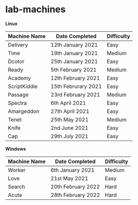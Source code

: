 # lab-machines

**Linux**

| Machine Name | Date Completed      | Difficulty |
| ------------ | ------------------- | ---------- |
| Delivery     | 12th January 2021   | Easy       |
| Time         | 19th January 2021   | Medium     |
| Dcotor       | 25th January 2021   | Easy       |
| Ready        | 5th February 2021   | Medium     |
| Academy      | 12th February 2021  | Easy       |
| ScriptKiddie | 15th Februrary 2021 | Easy       |
| Passage      | 23rd February 2021  | Medium     |
| Spectra      | 6th April 2021      | Easy       |
| Amargeddon   | 27th April 2021     | Easy       |
| Tenet        | 25th May 2021       | Medium     |
| Knife        | 2nd June 2021       | Easy       |
| Cap          | 29th July 2021      | Easy       |

**Windows**

| Machine Name | Date Completed     | Difficulty |
| ------------ | ------------------ | ---------- |
| Worker       | 6th January 2021   | Medium     |
| Love         | 21st May 2021      | Easy       |
| Search       | 20th February 2022 | Hard       |
| Acute        | 28th February 2022 | Hard       |
